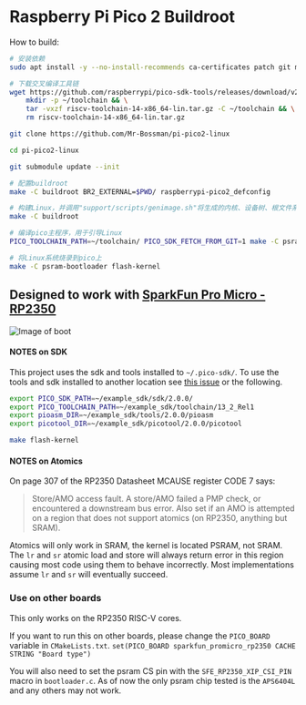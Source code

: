 # Raspberry Pi Pico 2 Buildroot

How to build:

```bash
# 安装依赖
sudo apt install -y --no-install-recommends ca-certificates patch git make binutils gcc g++ file wget cpio unzip rsync bc bzip2 g++ cmake python3

# 下载交叉编译工具链
wget https://github.com/raspberrypi/pico-sdk-tools/releases/download/v2.0.0-5/riscv-toolchain-14-x86_64-lin.tar.gz && \
	mkdir -p ~/toolchain && \
	tar -vxzf riscv-toolchain-14-x86_64-lin.tar.gz -C ~/toolchain && \
	rm riscv-toolchain-14-x86_64-lin.tar.gz

git clone https://github.com/Mr-Bossman/pi-pico2-linux

cd pi-pico2-linux

git submodule update --init

# 配置buildroot
make -C buildroot BR2_EXTERNAL=$PWD/ raspberrypi-pico2_defconfig

# 构建Linux，并调用"support/scripts/genimage.sh"将生成的内核、设备树、根文件系统打包为一个可以烧写的lash-image.bin
make -C buildroot

# 编译pico主程序，用于引导Linux
PICO_TOOLCHAIN_PATH=~/toolchain/ PICO_SDK_FETCH_FROM_GIT=1 make -C psram-bootloader

# 将Linux系统烧录到pico上
make -C psram-bootloader flash-kernel
```

## Designed to work with [SparkFun Pro Micro - RP2350](https://www.sparkfun.com/products/24870)

![Image of boot](images/booting.png)

#### NOTES on SDK
This project uses the sdk and tools installed to `~/.pico-sdk/`.
To use the tools and sdk installed to another location see [this issue](https://github.com/raspberrypi/pico-sdk/pull/1820#issuecomment-2291611448)
or the following.

```bash
export PICO_SDK_PATH=~/example_sdk/sdk/2.0.0/
export PICO_TOOLCHAIN_PATH=~/example_sdk/toolchain/13_2_Rel1
export pioasm_DIR=~/example_sdk/tools/2.0.0/pioasm
export picotool_DIR=~/example_sdk/picotool/2.0.0/picotool

make flash-kernel
```

#### NOTES on Atomics
On page 307 of the RP2350 Datasheet MCAUSE register CODE 7 says:
> Store/AMO access fault. A store/AMO failed a PMP check, or
encountered a downstream bus error. Also set if an AMO is attempted on a
region that does not support atomics (on RP2350, anything but SRAM).

Atomics will only work in SRAM, the kernel is located PSRAM, not SRAM.
The `lr` and `sr` atomic load and store will always return error in this region causing most code using them to behave incorrectly.
Most implementations assume `lr` and `sr` will eventually succeed.

### Use on other boards

This only works on the RP2350 RISC-V cores.

If you want to run this on other boards, please change the `PICO_BOARD` variable in `CMakeLists.txt`.
`set(PICO_BOARD sparkfun_promicro_rp2350 CACHE STRING "Board type")`

You will also need to set the psram CS pin with the `SFE_RP2350_XIP_CSI_PIN` macro in `bootloader.c`.
As of now the only psram chip tested is the `APS6404L` and any others may not work.
